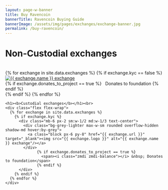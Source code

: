 ```yaml
---
layout: page-w-banner
title: Buy Ravencoin
bannerTitle: Ravencoin Buying Guide
bannerImage: /assets/img/pages/exchanges/exchange-banner.jpg
permalink: /buy-ravencoin/
---
```


<div class="page-content">
  <div class="wrapper mt-8 mb-32 m-auto">
    <h1><b>Non-Custodial exchanges</b></h1><br>
    <div class="flex flex-wrap">
      {% for exchange in site.data.exchanges %}
            {% if exchange.kyc == false %}
                <div class="mb-6 px-2 sm:w-1/2 md:w-1/3 text-center">
                  <div class="bg-grey-lighter max-w-sm rounded overflow-hidden shadow-md hover:by-grey">
                    <a class="block px-6 py-8" href="{{ exchange.url }}" target="_blank"><img src="{{ exchange.logo }}" alt="{{ exchange.name }} exchange"/></a>
                  </div>
                  {% if exchange.donates_to_project == true %}
                    <span><i class="zmdi zmdi-balance"></i> &nbsp; Donates to foundation</span>
                  {% endif %}
                </div>
            {% endif %}
      {% endfor %}
    </div>

    <h1><b>Custodial exchanges</b></h1><br>
    <div class="flex flex-wrap">
      {% for exchange in site.data.exchanges %}
        {% if exchange.kyc %}
          <div class="mb-6 px-2 sm:w-1/2 md:w-1/3 text-center">
            <div class="bg-grey-lighter max-w-sm rounded overflow-hidden shadow-md hover:by-grey">
              <a class="block px-6 py-8" href="{{ exchange.url }}" target="_blank"><img src="{{ exchange.logo }}" alt="{{ exchange.name }} exchange"/></a>
            </div>
                  {% if exchange.donates_to_project == true %}
                    <span><i class="zmdi zmdi-balance"></i> &nbsp; Donates to foundation</span>
                  {% endif %}
          </div>
        {% endif %}
      {% endfor %}
    </div>
  </div>
</div>
